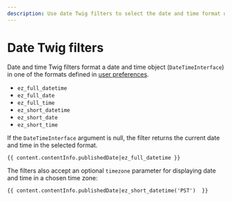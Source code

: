 ```yaml
---
description: Use date Twig filters to select the date and time format used in templates.
---
```


# Date Twig filters

Date and time Twig filters format a date and time object (`DateTimeInterface`)
in one of the formats defined in [user preferences](../../configuration/config_back_office.md#date-and-time-formats).

- `ez_full_datetime`
- `ez_full_date`
- `ez_full_time`
- `ez_short_datetime`
- `ez_short_date`
- `ez_short_time`

If the `DateTimeInterface` argument is null, the filter returns the current date and time in the selected format.

``` html+twig
{{ content.contentInfo.publishedDate|ez_full_datetime }}
```

The filters also accept an optional `timezone` parameter for displaying date and time in a chosen time zone:

``` html+twig
{{ content.contentInfo.publishedDate|ez_short_datetime('PST')  }}
```
